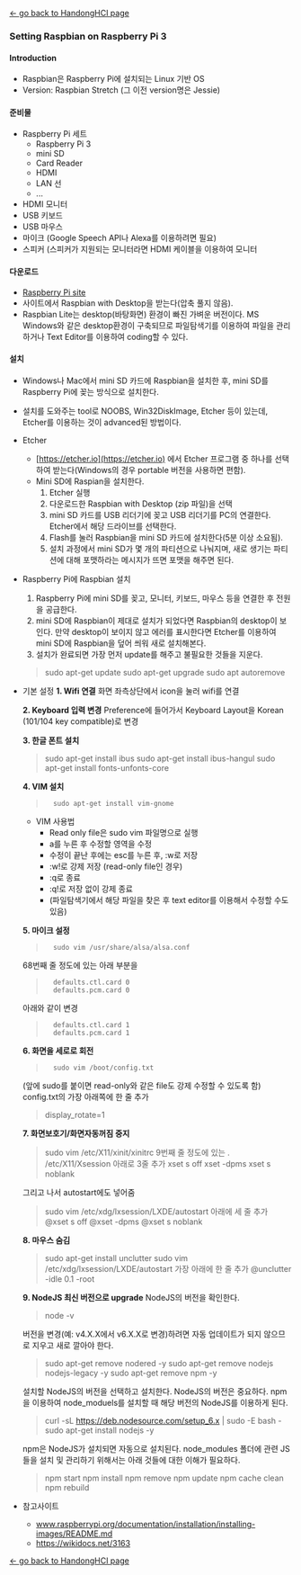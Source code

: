 [← go back to HandongHCI page](https://leelamb.github.io/HandongHCI)

### Setting Raspbian on Raspberry Pi 3

#### Introduction
- Raspbian은 Raspberry Pi에 설치되는 Linux 기반 OS
- Version: Raspbian Stretch (그 이전 version명은 Jessie)

#### 준비물
- Raspberry Pi 세트
	- Raspberry Pi 3
	- mini SD
	- Card Reader
	- HDMI
	- LAN 선
	- ...
- HDMI 모니터
- USB 키보드
- USB 마우스
- 마이크 (Google Speech API나 Alexa를 이용하려면 필요)
- 스피커 (스피커가 지원되는 모니터라면 HDMI 케이블을 이용하여 모니터

#### 다운로드
- [Raspberry Pi site](www.raspberrypi.org/downloads/raspbian)
- 사이트에서 Raspbian with Desktop을 받는다(압축 풀지 않음).
- Raspbian Lite는 desktop(바탕화면) 환경이 빠진 가벼운 버전이다. MS Windows와 같은 desktop환경이 구축되므로 파일탐색기를 이용하여 파일을 관리하거나 Text Editor를 이용하여 coding할 수 있다.

#### 설치
- Windows나 Mac에서 mini SD 카드에 Raspbian을 설치한 후, mini SD를 Raspberry Pi에 꽂는 방식으로 설치한다.
- 설치를 도와주는 tool로 NOOBS, Win32DiskImage, Etcher 등이 있는데, Etcher를 이용하는 것이 advanced된 방법이다.
- Etcher
	- [https://etcher.io](https://etcher.io) 에서 Etcher 프로그램 중 하나를 선택하여 받는다(Windows의 경우 portable 버전을 사용하면 편함).
	- Mini SD에 Raspian을 설치한다.
		1. Etcher 실행
		1. 다운로드한 Raspbian with Desktop (zip 파일)을 선택 
		1. mini SD 카드를 USB 리더기에 꽂고 USB 리더기를 PC의 연결한다. Etcher에서 해당 드라이브를 선택한다.
		1. Flash를 눌러 Raspbian을 mini SD 카드에 설치한다(5분 이상 소요됨).
		1. 설치 과정에서 mini SD가 몇 개의 파티션으로 나눠지며, 새로 생기는 파티션에 대해 포맷하라는 메시지가 뜨면 포맷을 해주면 된다.
- Raspberry Pi에 Raspbian 설치
	1. Raspberry Pi에 mini SD를 꽂고, 모니터, 키보드, 마우스 등을 연결한 후 전원을 공급한다.
	1. mini SD에 Raspbian이 제대로 설치가 되었다면 Raspbian의 desktop이 보인다. 만약 desktop이 보이지 않고 에러를 표시한다면 Etcher를 이용하여 mini SD에 Raspbian을 덮어 씌워 새로 설치해본다.
	1. 설치가 완료되면 가장 먼저 update를 해주고 불필요한 것들을 지운다.
	> 	sudo apt-get update
	> 	sudo apt-get upgrade
	> 	sudo apt autoremove
- 기본 설정
	**1. Wifi 연결**
	화면 좌측상단에서 icon을 눌러 wifi를 연결

	**2. Keyboard 입력 변경**
	Preference에 들어가서 Keyboard Layout을 Korean (101/104 key compatible)로 변경

	**3. 한글 폰트 설치**
	>	sudo apt-get install ibus
	>	sudo apt-get install ibus-hangul
	>	sudo apt-get install fonts-unfonts-core

	**4. VIM 설치**
	>		sudo apt-get install vim-gnome
	- VIM 사용법
		- Read only file은 sudo vim 파일명으로 실행
		- a를 누른 후 수정할 영역을 수정
		- 수정이 끝난 후에는 esc를 누른 후, :w로 저장
		- :w!로 강제 저장 (read-only file인 경우)
		- :q로 종료
		- :q!로 저장 없이 강제 종료
		- (파일탐색기에서 해당 파일을 찾은 후 text editor를 이용해서 수정할 수도 있음)

	**5. 마이크 설정**
	>		sudo vim /usr/share/alsa/alsa.conf
	68번째 줄 정도에 있는 아래 부분을
	>		defaults.ctl.card 0
	>		defaults.pcm.card 0
	아래와 같이 변경
	>		defaults.ctl.card 1
	>		defaults.pcm.card 1
	
	**6. 화면을 세로로 회전**
	> 		sudo vim /boot/config.txt
	(앞에 sudo를 붙이면 read-only와 같은 file도 강제 수정할 수 있도록 함)
	config.txt의 가장 아래쪽에 한 줄 추가
	>	display_rotate=1

	**7. 화면보호기/화면자동꺼짐 중지**
	>	sudo vim /etc/X11/xinit/xinitrc
 	9번째 줄 정도에 있는 . /etc/X11/Xsession 아래로 3줄 추가
	>	xset s off
	>	xset -dpms
	>	xset s noblank

	그리고 나서 autostart에도 넣어줌
	>	sudo vim /etc/xdg/lxsession/LXDE/autostart
	아래에 세 줄 추가
	>	@xset s off
	>	@xset -dpms
	>	@xset s noblank

	**8. 마우스 숨김**
	>	sudo apt-get install unclutter
	>	sudo vim /etc/xdg/lxsession/LXDE/autostart
	가장 아래에 한 줄 추가
	>	@unclutter -idle 0.1 -root

	**9. NodeJS 최신 버전으로 upgrade**
	NodeJS의 버전을 확인한다.
	>	node -v

	버전을 변경(예: v4.X.X에서 v6.X.X로 변경)하려면 자동 업데이트가 되지 않으므로 지우고 새로 깔아야 한다.
	>	sudo apt-get remove nodered -y
	>	sudo apt-get remove nodejs nodejs-legacy -y
	>	sudo apt-get remove npm -y

	설치할 NodeJS의 버전을 선택하고 설치한다. NodeJS의 버전은 중요하다. npm을 이용하여 node_moduels를 설치할 때 해당 버전의 NodeJS를 이용하게 된다.
	>	curl -sL https://deb.nodesource.com/setup_6.x | sudo -E bash -
	>	sudo apt-get install nodejs -y

	npm은 NodeJS가 설치되면 자동으로 설치된다. node_modules 폴더에 관련 JS들을 설치 및 관리하기 위해서는 아래 것들에 대한 이해가 필요하다.
	>	npm start
	>	npm install
	>	npm remove
	>	npm update
	>	npm cache clean
	>	npm rebuild 

- 참고사이트
	- www.raspberrypi.org/documentation/installation/installing-images/README.md
	- https://wikidocs.net/3163

[← go back to HandongHCI page](https://leelamb.github.io/HandongHCI)

